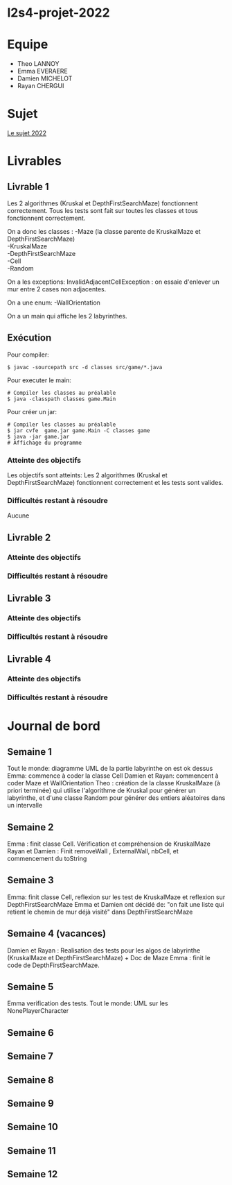 # l2s4-projet-2022

# Equipe

- Theo LANNOY
- Emma EVERAERE
- Damien MICHELOT
- Rayan CHERGUI

# Sujet

[Le sujet 2022](https://www.fil.univ-lille1.fr/portail/index.php?dipl=L&sem=S4&ue=Projet&label=Documents)

# Livrables

## Livrable 1

Les 2 algorithmes (Kruskal et DepthFirstSearchMaze) fonctionnent correctement.
Tous les tests sont fait sur toutes les classes et tous fonctionnent correctement.

On a donc les classes :
-Maze (la classe parente de KruskalMaze et DepthFirstSearchMaze)  
-KruskalMaze  
-DepthFirstSearchMaze  
-Cell  
-Random

On a les exceptions:
InvalidAdjacentCellException :  on essaie d'enlever un mur entre 2 cases non adjacentes.

On a une enum:
-WallOrientation

On a un main qui affiche les 2 labyrinthes.

## Exécution
Pour compiler: 
```console
$ javac -sourcepath src -d classes src/game/*.java
```
Pour executer le main:
``` console
# Compiler les classes au préalable
$ java -classpath classes game.Main
```

Pour créer un jar:
```console
# Compiler les classes au préalable
$ jar cvfe  game.jar game.Main -C classes game
$ java -jar game.jar
# Affichage du programme
```



### Atteinte des objectifs
Les objectifs sont atteints: Les 2 algorithmes (Kruskal et DepthFirstSearchMaze) fonctionnent correctement et les tests sont valides.

### Difficultés restant à résoudre
Aucune

## Livrable 2

### Atteinte des objectifs

### Difficultés restant à résoudre

## Livrable 3

### Atteinte des objectifs

### Difficultés restant à résoudre

## Livrable 4

### Atteinte des objectifs

### Difficultés restant à résoudre

# Journal de bord

## Semaine 1
Tout le monde: diagramme UML de la partie labyrinthe on est ok dessus
Emma: commence à coder la classe Cell
Damien et Rayan: commencent à coder Maze et WallOrientation 
Theo : création de la classe KruskalMaze (à priori terminée) qui utilise l'algorithme de Kruskal pour générer un labyrinthe, et d'une classe Random pour générer des entiers aléatoires dans un intervalle

## Semaine 2
Emma : finit classe Cell. Vérification et compréhension de KruskalMaze
Rayan et Damien : Finit removeWall , ExternalWall, nbCell, et commencement du toString

## Semaine 3
Emma: finit classe Cell, reflexion sur les test de KruskalMaze et reflexion sur DepthFirstSearchMaze
Emma et Damien ont décidé de:  "on fait une liste qui retient le chemin de mur déjà visité" dans  DepthFirstSearchMaze

## Semaine 4 (vacances)
Damien et Rayan : Realisation des tests pour les algos de labyrinthe (KruskalMaze et DepthFirstSearchMaze) + Doc de Maze
Emma : finit le code de DepthFirstSearchMaze.

## Semaine 5
Emma verification des tests.
Tout le monde: UML sur les NonePlayerCharacter

## Semaine 6

## Semaine 7

## Semaine 8

## Semaine 9

## Semaine 10

## Semaine 11

## Semaine 12

